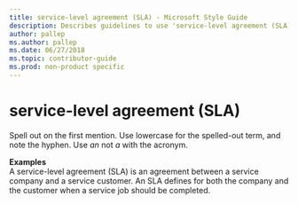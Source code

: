 ```yaml
---
title: service-level agreement (SLA) - Microsoft Style Guide
description: Describes guidelines to use 'service-level agreement (SLA)' in Microsoft documents, and provides examples.
author: pallep
ms.author: pallep
ms.date: 06/27/2018
ms.topic: contributor-guide
ms.prod: non-product specific
---
```


# service-level agreement (SLA)

Spell out on the first mention. Use lowercase for the spelled-out term, and note the hyphen. Use *an* not *a* with the acronym.

**Examples**  
A service-level agreement (SLA) is an agreement between a service company and a service customer. An SLA defines for both 
the company and the customer when a service job should be completed. 
